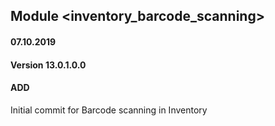 ## Module <inventory_barcode_scanning>

#### 07.10.2019
#### Version 13.0.1.0.0
#### ADD
Initial commit for Barcode scanning in Inventory



